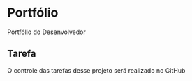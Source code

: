 # Portfólio
Portfólio do Desenvolvedor

## Tarefa

O controle das tarefas desse projeto será realizado no GitHub